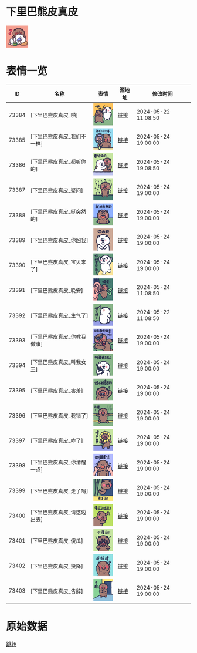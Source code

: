 # 下里巴熊皮真皮

<img src="./cover.png" height="60" alt="cover" />

# 表情一览

|ID|名称|表情|源地址|修改时间|
|----|----|----|----|----|
|73384|[下里巴熊皮真皮_啪]|<img src="./pic/073384_%5B下里巴熊皮真皮_啪%5D.png" height="60" alt="啪"/>|[链接](https://i0.hdslb.com/bfs/garb/ac19c47f56e221e59d41fb30509a0435a6522ee8.png)|2024-05-22 11:08:50|
|73385|[下里巴熊皮真皮_我们不一样]|<img src="./pic/073385_%5B下里巴熊皮真皮_我们不一样%5D.png" height="60" alt="我们不一样"/>|[链接](https://i0.hdslb.com/bfs/garb/7d7abd597debe87219424836ae1211fc32688225.png)|2024-05-24 19:00:00|
|73386|[下里巴熊皮真皮_都听你的]|<img src="./pic/073386_%5B下里巴熊皮真皮_都听你的%5D.png" height="60" alt="都听你的"/>|[链接](https://i0.hdslb.com/bfs/garb/bbc43567fd40d004c3eb1b2b617c9e13edc72bdb.png)|2024-05-24 19:08:50|
|73387|[下里巴熊皮真皮_疑问]|<img src="./pic/073387_%5B下里巴熊皮真皮_疑问%5D.png" height="60" alt="疑问"/>|[链接](https://i0.hdslb.com/bfs/garb/16cfa6be2706242577d73a28c44fa5455511ba8a.png)|2024-05-24 19:00:00|
|73388|[下里巴熊皮真皮_挺突然的]|<img src="./pic/073388_%5B下里巴熊皮真皮_挺突然的%5D.png" height="60" alt="挺突然的"/>|[链接](https://i0.hdslb.com/bfs/garb/aad52f2068236f2311626323ab2ddaaf5915abbd.png)|2024-05-24 19:00:00|
|73389|[下里巴熊皮真皮_你凶我]|<img src="./pic/073389_%5B下里巴熊皮真皮_你凶我%5D.png" height="60" alt="你凶我"/>|[链接](https://i0.hdslb.com/bfs/garb/35901d735ee097579b41653e2e36f55642f910f5.png)|2024-05-24 19:00:00|
|73390|[下里巴熊皮真皮_宝贝来了]|<img src="./pic/073390_%5B下里巴熊皮真皮_宝贝来了%5D.png" height="60" alt="宝贝来了"/>|[链接](https://i0.hdslb.com/bfs/garb/ae7b0b0b37547b8e6eb259c711f8e90a3f7b5b10.png)|2024-05-24 19:00:00|
|73391|[下里巴熊皮真皮_晚安]|<img src="./pic/073391_%5B下里巴熊皮真皮_晚安%5D.png" height="60" alt="晚安"/>|[链接](https://i0.hdslb.com/bfs/garb/47ce90352b65665263cdf2d02889126edd24391e.png)|2024-05-24 11:08:50|
|73392|[下里巴熊皮真皮_生气了]|<img src="./pic/073392_%5B下里巴熊皮真皮_生气了%5D.png" height="60" alt="生气了"/>|[链接](https://i0.hdslb.com/bfs/garb/ce2a5b53e7d98f504b3923f05ec35ba17eeeb3df.png)|2024-05-22 11:08:50|
|73393|[下里巴熊皮真皮_你教我做事]|<img src="./pic/073393_%5B下里巴熊皮真皮_你教我做事%5D.png" height="60" alt="你教我做事"/>|[链接](https://i0.hdslb.com/bfs/garb/70bcf58715931670de26fc78f974d03da2273828.png)|2024-05-24 19:00:00|
|73394|[下里巴熊皮真皮_叫我女王]|<img src="./pic/073394_%5B下里巴熊皮真皮_叫我女王%5D.png" height="60" alt="叫我女王"/>|[链接](https://i0.hdslb.com/bfs/garb/b80341500a9fdc12e265084af4b52a35fab2111c.png)|2024-05-24 19:00:00|
|73395|[下里巴熊皮真皮_害羞]|<img src="./pic/073395_%5B下里巴熊皮真皮_害羞%5D.png" height="60" alt="害羞"/>|[链接](https://i0.hdslb.com/bfs/garb/66d290f3bf8d9657c5b473d6910db1e0168dd264.png)|2024-05-24 19:00:00|
|73396|[下里巴熊皮真皮_我错了]|<img src="./pic/073396_%5B下里巴熊皮真皮_我错了%5D.png" height="60" alt="我错了"/>|[链接](https://i0.hdslb.com/bfs/garb/26f6b292dac1dd6d4b68ae9a3b73af0a71a49ba6.png)|2024-05-24 19:00:00|
|73397|[下里巴熊皮真皮_咋了]|<img src="./pic/073397_%5B下里巴熊皮真皮_咋了%5D.png" height="60" alt="咋了"/>|[链接](https://i0.hdslb.com/bfs/garb/4abdf44f1f1fdcbeabf2a3fa81effff6fd92814c.png)|2024-05-24 19:00:00|
|73398|[下里巴熊皮真皮_你清醒一点]|<img src="./pic/073398_%5B下里巴熊皮真皮_你清醒一点%5D.png" height="60" alt="你清醒一点"/>|[链接](https://i0.hdslb.com/bfs/garb/f1033ec6de3c1e2ead5172e8f443ec02d94cb8f9.png)|2024-05-24 19:00:00|
|73399|[下里巴熊皮真皮_走了吗]|<img src="./pic/073399_%5B下里巴熊皮真皮_走了吗%5D.png" height="60" alt="走了吗"/>|[链接](https://i0.hdslb.com/bfs/garb/8827d5fc3651eea76717b655f8c47d7b6914ff2a.png)|2024-05-24 19:00:00|
|73400|[下里巴熊皮真皮_请这边出去]|<img src="./pic/073400_%5B下里巴熊皮真皮_请这边出去%5D.png" height="60" alt="请这边出去"/>|[链接](https://i0.hdslb.com/bfs/garb/09c5982e725493f5c948383b09f01b7051100de2.png)|2024-05-24 19:00:00|
|73401|[下里巴熊皮真皮_傻瓜]|<img src="./pic/073401_%5B下里巴熊皮真皮_傻瓜%5D.png" height="60" alt="傻瓜"/>|[链接](https://i0.hdslb.com/bfs/garb/9843fddef0a853e2a7b0525c906885c77aded18f.png)|2024-05-24 19:00:00|
|73402|[下里巴熊皮真皮_投降]|<img src="./pic/073402_%5B下里巴熊皮真皮_投降%5D.png" height="60" alt="投降"/>|[链接](https://i0.hdslb.com/bfs/garb/8f986f255abe20ec1bb1cb463eb49292b78e3b97.png)|2024-05-24 19:00:00|
|73403|[下里巴熊皮真皮_告辞]|<img src="./pic/073403_%5B下里巴熊皮真皮_告辞%5D.png" height="60" alt="告辞"/>|[链接](https://i0.hdslb.com/bfs/garb/7169483c908111680e53388203bffa9cbb8a8969.png)|2024-05-24 19:00:00|

# 原始数据

[跳转](./raw.json)

